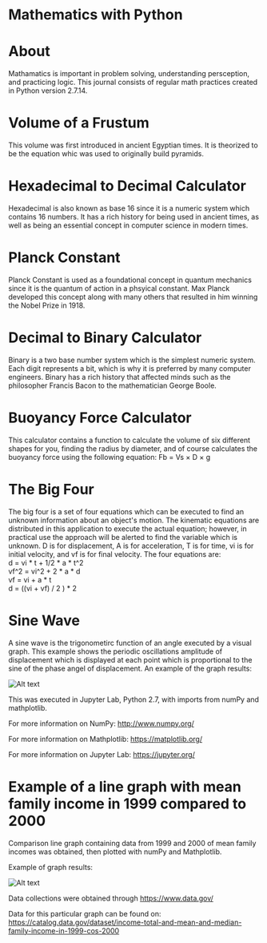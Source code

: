 # Mathematics with Python

# About
Mathamatics is important in problem solving, understanding persception, and practicing logic. This journal consists of regular math practices created in Python version 2.7.14.

# Volume of a Frustum
This volume was first introduced in ancient Egyptian times. It is theorized to be the equation whic was used to originally build pyramids.

# Hexadecimal to Decimal Calculator
Hexadecimal is also known as base 16 since it is a numeric system which contains 16 numbers. It has a rich history for being used in ancient times, as well as being an essential concept in computer science in modern times. 

# Planck Constant
Planck Constant is used as a foundational concept in quantum mechanics since it is the quantum of action in a phsyical constant. Max Planck developed this concept along with many others that resulted in him winning the Nobel Prize in 1918. 

# Decimal to Binary Calculator
Binary is a two base number system which is the simplest numeric system. Each digit represents a bit, which is why it is preferred by many computer engineers. Binary has a rich history that affected minds such as the philosopher Francis Bacon to the mathematician George Boole.

# Buoyancy Force Calculator
This calculator contains a function to calculate the volume of six different shapes for you, finding the radius by diameter, and of course calculates the buoyancy force using the following equation:  Fb = Vs × D × g

# The Big Four
The big four is a set of four equations which can be executed to find an unknown information about an object's motion. The kinematic equations are distributed in this application to execute the actual equation; however, in practical use the approach will be alerted to find the variable which is unknown. D is for displacement, A is for acceleration, T is for time, vi is for initial velocity, and vf is for final velocity. The four equations are:         
d = vi * t + 1/2 * a * t^2          
vf^2 = vi^2 + 2 * a * d     
vf = vi + a * t                     
d = ((vi + vf) / 2 ) * 2

# Sine Wave
A sine wave is the trigonometirc function of an angle executed by a visual graph. 
This example shows the periodic oscillations amplitude of displacement which is displayed at each point which is proportional to the sine of the phase angel of displacement. An example of the graph results:

![Alt text](https://s17.postimg.org/t8lyjsa33/sinewave.png?raw=true "Title")

This was executed in Jupyter Lab, Python 2.7, with imports from numPy and mathplotlib.

For more information on NumPy: http://www.numpy.org/

For more information on Mathplotlib: https://matplotlib.org/

For more information on Jupyter Lab: https://jupyter.org/

# Example of a line graph with mean family income in 1999 compared to 2000
Comparison line graph containing data from 1999 and 2000 of mean family incomes was obtained, then plotted with numPy and Mathplotlib.

Example of graph results:

![Alt text](https://s17.postimg.org/aupo4j0wv/Linegraph_Example.png?raw=true "Title")

Data collections were obtained through https://www.data.gov/

Data for this particular graph can be found on: https://catalog.data.gov/dataset/income-total-and-mean-and-median-family-income-in-1999-cos-2000


